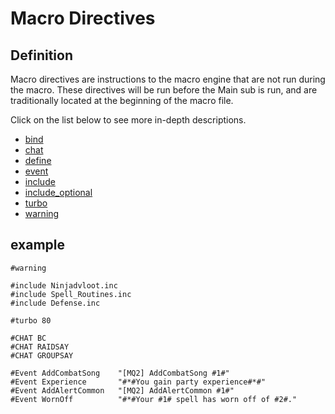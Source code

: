 # Macro Directives

## Definition

Macro directives are instructions to the macro engine that are not run during the macro. These directives will be run before the Main sub is run, and are traditionally located at the beginning of the macro file.

Click on the list below to see more in-depth descriptions.

* [bind](macro-bind.md)
* [chat](chat.md)
* [define](define.md)
* [event](event.md)
* [include](include.md)
* [include\_optional](include_optional.md)
* [turbo](turbo.md)
* [warning](warning.md)

## example

```text
#warning

#include Ninjadvloot.inc
#include Spell_Routines.inc
#include Defense.inc

#turbo 80

#CHAT BC
#CHAT RAIDSAY
#CHAT GROUPSAY

#Event AddCombatSong    "[MQ2] AddCombatSong #1#"
#Event Experience       "#*#You gain party experience#*#"
#Event AddAlertCommon   "[MQ2] AddAlertCommon #1#"
#Event WornOff          "#*#Your #1# spell has worn off of #2#."
```

